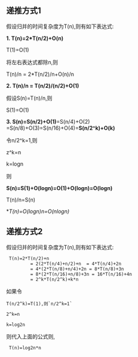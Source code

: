 ## 递推方式1

假设归并的时间复杂度为T(n),则有如下表达式:

 **1. T(n)=2*T(n/2)+O(n)**

T(1)=O(1)

将左右表达式都除n,则

T(n)/n = 2*T(n/2)/n+O(n)/n

**2. T(n)/n = T(n/2)/(n/2)+O(1)**

假设S(n)=T(n)/n,则

S(1)=O(1)

**3. S(n)=S(n/2)+O(1)**=S(n/4)+O(2)  =S(n/8)+O(3)=S(n/16)+O(4)=**S(n/2^k)+O(k)**

令n/2^k=1,则

z^k=n

k=logn

则

**S(n)=S(1)+O(logn)=O(1)+O(logn)=O(logn)**

T(n)/n=S(n)

**T(n)=O(logn)*n=O(nlogn)**



## 递推方式2

假设归并的时间复杂度为T(n),则有如下表达式:

```
 T(n)=2*T(n/2)+n
 		 = 2(2*T(n/4)+n/2)+n  = 4*T(n/4)+2n
		 = 4*(2*T(n/8)+n/4)+2n = 8*T(n/8)+3n
		 = 8*(2*T(n/16)+n/8)+3n = 16*T(n/16)+4n
		 = 2^k*T(n/2^k)+k*n
```

如果令

```
T(n/2^k)=T(1),则`n/2^k=1`

2^k=n

k=log2n
```

则代入上面的公式则,

```
 T(n)=log2n*n
```





​			 